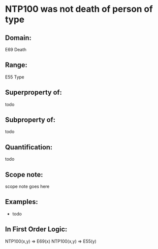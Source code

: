 # NTP100 was not death of person of type

## Domain: 

E69 Death

## Range: 

E55 Type

## Superproperty of: 

todo

## Subproperty of: 

todo

## Quantification: 

todo

## Scope note: 

scope note goes here

## Examples: 

* todo

## In First Order Logic: 

NTP100(x,y) ⇒ E69(x)
NTP100(x,y) ⇒ E55(y)

